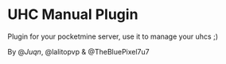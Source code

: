 # UHC Manual Plugin


Plugin for your pocketmine server, use it to manage your uhcs ;)

By @_Juqn_, @lalitopvp & @TheBluePixel7u7
